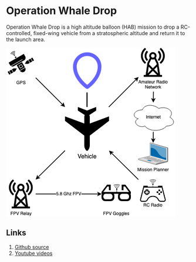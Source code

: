 # Operation Whale Drop

Operation Whale Drop is a high altitude balloon (HAB) mission to drop a RC-controlled, fixed-wing vehicle from a
stratospheric altitude and return it to the launch area.

![Component Diagram](ComponentDiagram.png)

## Links

1. [Github source](https://github.com/sea7aero/sprite-1)
1. [Youtube videos](https://youtube.com/playlist?list=PLEpeG0_A0TaUCREN44DacQHggu0m4HloI)
